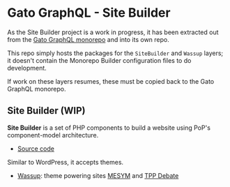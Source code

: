 # Gato GraphQL - Site Builder

As the Site Builder project is a work in progress, it has been extracted out from the [Gato GraphQL monorepo](https://github.com/GatoGraphQL/GatoGraphQL) and into its own repo.

This repo simply hosts the packages for the `SiteBuilder` and `Wassup` layers; it doesn't contain the Monorepo Builder configuration files to do development.

If work on these layers resumes, these must be copied back to the Gato GraphQL monorepo.

## Site Builder (WIP)

**Site Builder** is a set of PHP components to build a website using PoP's component-model architecture.

- [Source code](layers/SiteBuilder)

Similar to WordPress, it accepts themes.

- [Wassup](layers/Wassup): theme powering sites [MESYM](https://www.mesym.com) and [TPP Debate](https://my.tppdebate.org)
